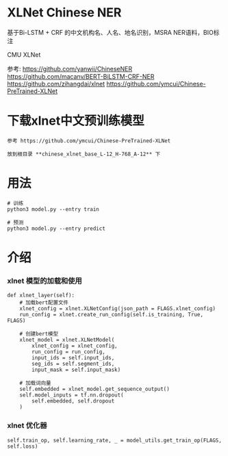# XLNet Chinese NER

基于Bi-LSTM + CRF 的中文机构名、人名、地名识别，MSRA NER语料，BIO标注

CMU XLNet

参考: https://github.com/yanwii/ChineseNER
      https://github.com/macanv/BERT-BiLSTM-CRF-NER
      https://github.com/zihangdai/xlnet
      https://github.com/ymcui/Chinese-PreTrained-XLNet

# 下载xlnet中文预训练模型
    参考 https://github.com/ymcui/Chinese-PreTrained-XLNet

    放到根目录 **chinese_xlnet_base_L-12_H-768_A-12** 下

# 用法

    # 训练
    python3 model.py --entry train

    # 预测
    python3 model.py --entry predict

# 介绍

### xlnet 模型的加载和使用

    def xlnet_layer(self):
        # 加载bert配置文件
        xlnet_config = xlnet.XLNetConfig(json_path = FLAGS.xlnet_config)
        run_config = xlnet.create_run_config(self.is_training, True, FLAGS)

        # 创建bert模型　
        xlnet_model = xlnet.XLNetModel(
            xlnet_config = xlnet_config,
            run_config = run_config,
            input_ids = self.input_ids,
            seg_ids = self.segment_ids,
            input_mask = self.input_mask)

        # 加载词向量
        self.embedded = xlnet_model.get_sequence_output()
        self.model_inputs = tf.nn.dropout(
            self.embedded, self.dropout
        )

### xlnet 优化器

    self.train_op, self.learning_rate, _ = model_utils.get_train_op(FLAGS, self.loss)
